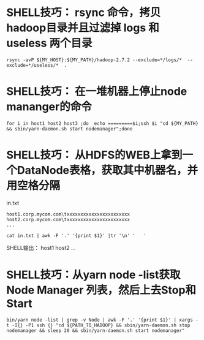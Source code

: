 # SHELL技巧： rsync 命令，拷贝hadoop目录并且过滤掉 logs 和 useless 两个目录

```shell
rsync -avP ${MY_HOST}:${MY_PATH}/hadoop-2.7.2 --exclude=*/logs/*  --exclude=*/useless/*  .
```

# SHELL技巧： 在一堆机器上停止node mananger的命令

```shell
for i in host1 host2 host3 ;do  echo =========$i;ssh $i "cd ${MY_PATH} && sbin/yarn-daemon.sh start nodemanager";done
```

# SHELL技巧： 从HDFS的WEB上拿到一个DataNode表格，获取其中机器名，并用空格分隔
  
  in.txt
  ```
  host1.corp.mycom.com\txxxxxxxxxxxxxxxxxxxxxxx
  host2.corp.mycom.com\txxxxxxxxxxxxxxxxxxxxxxx
  ...
  ```

  ```shell
  cat in.txt | awk -F '.' '{print $1}' |tr '\n' '   '
  ```

  SHELL输出： host1 host2 ...

# SHELL技巧：从yarn node -list获取Node Manager 列表，然后上去Stop和Start

```shell
bin/yarn node -list | grep -v Node | awk -F '.' '{print $1}' | xargs -t -I{} -P1 ssh {} "cd ${PATH_TO_HADOOP} && sbin/yarn-daemon.sh stop nodemanager && sleep 20 && sbin/yarn-daemon.sh start nodemanager"
```
